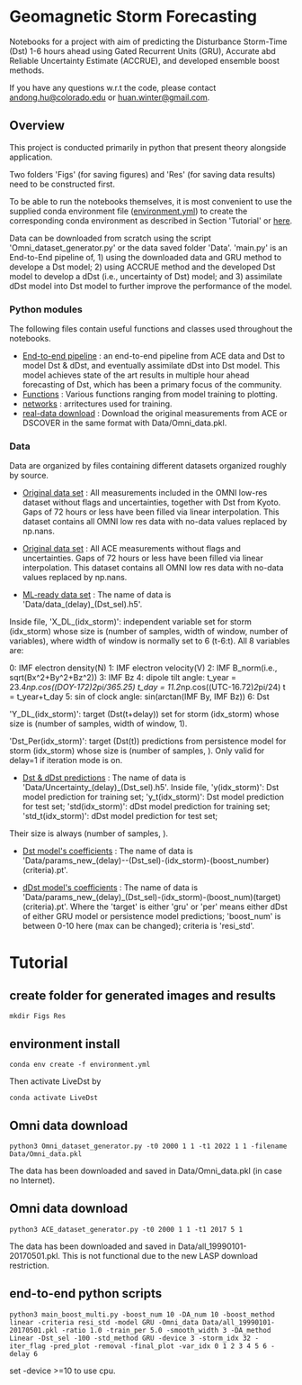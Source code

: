 # Geomagnetic Storm Forecasting

Notebooks for a project with aim of predicting the Disturbance Storm-Time (Dst) 1-6 hours ahead using Gated Recurrent Units (GRU), Accurate abd Reliable Uncertainty Estimate (ACCRUE), and developed ensemble boost methods.

If you have any questions w.r.t the code, please contact andong.hu@colorado.edu or huan.winter@gmail.com.

## Overview

This project is conducted primarily in python that present theory alongside application. 

Two folders 'Figs' (for saving figures) and 'Res' (for saving data results) need to be constructed first. 

To be able to run the notebooks themselves, it is most convenient to use the supplied conda environment file ([environment.yml](environment.yml)) to create the corresponding conda environment as described in Section 'Tutorial' or [here](https://docs.conda.io/projects/conda/en/latest/user-guide/tasks/manage-environments.html#creating-an-environment-from-an-environment-yml-file).

Data can be downloaded from scratch using the script 'Omni_dataset_generator.py' or the data saved folder 'Data'. 'main.py' is an End-to-End pipeline of, 1) using the downloaded data and GRU method to develope a Dst model; 2) using ACCRUE method and the developed Dst model to develop a dDst (i.e., uncertainty of Dst) model; and 3) assimilate dDst model into Dst model to further improve the performance of the model. 

### Python modules

The following files contain useful functions and classes used throughout the notebooks.

- [End-to-end pipeline](Main_boost_multi.py) : an end-to-end pipeline from ACE data and Dst to model Dst & dDst, and eventually assimilate dDst into Dst model. This model achieves state of the art results in multiple hour ahead forecasting of Dst, which has been a primary focus of the community.
- [Functions](funs.py) : Various functions ranging from model training to plotting.
- [networks](nets.py) : arritectures used for training.
- [real-data download](ACE_dataset_generator.py) : Download the original measurements from ACE or DSCOVER in the same format with Data/Omni_data.pkl.

### Data

Data are organized by files containing different datasets organized roughly by source.

- [Original data set](Data/Omni_data.pkl) : All measurements included in the OMNI low-res dataset without flags and uncertainties, together with Dst from Kyoto. Gaps of 72 hours or less have been filled via linear interpolation. This dataset contains all OMNI low res data with no-data values replaced by np.nans.

- [Original data set](Data/all_19990101-20170501.pkl) : All ACE measurements without flags and uncertainties. Gaps of 72 hours or less have been filled via linear interpolation. This dataset contains all OMNI low res data with no-data values replaced by np.nans.

- [ML-ready data set](Data/data_1_-100.h5) : The name of data is 'Data/data_(delay)_(Dst_sel).h5'. 

Inside file, 
'X_DL_(idx_storm)': independent variable set for storm (idx_storm) whose size is (number of samples, width of window, number of variables), where width of window is normally set to 6 (t-6:t). All 8 variables are:

0: IMF electron density(N)
1: IMF electron velocity(V)
2: IMF B_norm(i.e., sqrt(Bx^2+By^2+Bz^2))
3: IMF Bz
4: dipole tilt angle:
t_year = 23.4*np.cos((DOY-172)*2*pi/365.25)
t_day = 11.2*np.cos((UTC-16.72)*2*pi/24)
t = t_year+t_day
5: sin of clock angle: sin(arctan(IMF By, IMF Bz))
6: Dst

'Y_DL_(idx_storm)': target (Dst(t+delay)) set for storm (idx_storm) whose size is (number of samples, width of window, 1). 

'Dst_Per(idx_storm)': target (Dst(t)) predictions from persistence model for storm (idx_storm) whose size is (number of samples, ). Only valid for delay=1 if iteration mode is on.

- [Dst & dDst predictions](Data/Uncertainty_1_-100.h5) : The name of data is 'Data/Uncertainty_(delay)_(Dst_sel).h5'. 
Inside file, 
'y(idx_storm)': Dst model prediction for training set;
'y_t(idx_storm)': Dst model prediction for test set;
'std(idx_storm)': dDst model prediction for training set;
'std_t(idx_storm)': dDst model prediction for test set;

Their size is always (number of samples, ).

- [Dst model's coefficients](Data/params_new_1_-100-32-0resi_std.pt) : The name of data is 'Data/params_new_(delay)--(Dst_sel)-(idx_storm)-(boost_number)(criteria).pt'. 

- [dDst model's coefficients](Data/params_std_1_-100-32-1gruresi_std.pt) : The name of data is 'Data/params_new_(delay)_(Dst_sel)-(idx_storm)-(boost_num)(target)(criteria).pt'. Where the 'target' is either 'gru' or 'per' means either dDst of either GRU model or persistence model predictions; 'boost_num' is between 0-10 here (max can be changed); criteria is 'resi_std'.


# Tutorial

## create folder for generated images and results

    mkdir Figs Res

## environment install 

    conda env create -f environment.yml
    
Then activate LiveDst by

    conda activate LiveDst

## Omni data download

    python3 Omni_dataset_generator.py -t0 2000 1 1 -t1 2022 1 1 -filename Data/Omni_data.pkl

The data has been downloaded and saved in Data/Omni_data.pkl (in case no Internet). 

## Omni data download

    python3 ACE_dataset_generator.py -t0 2000 1 1 -t1 2017 5 1 

The data has been downloaded and saved in Data/all_19990101-20170501.pkl. This is not functional due to the new LASP download restriction.  

## end-to-end python scripts

    python3 main_boost_multi.py -boost_num 10 -DA_num 10 -boost_method linear -criteria resi_std -model GRU -Omni_data Data/all_19990101-20170501.pkl -ratio 1.0 -train_per 5.0 -smooth_width 3 -DA_method Linear -Dst_sel -100 -std_method GRU -device 3 -storm_idx 32 -iter_flag -pred_plot -removal -final_plot -var_idx 0 1 2 3 4 5 6 -delay 6

set -device >=10 to use cpu.